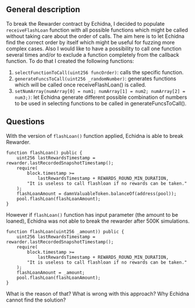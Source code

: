 ## General description

To break the Rewarder contract by Echidna, I decided to populate `receiveFlashLoan` function with all possible functions which might be called without taking care about the order of calls. The aim here is to let Echidna find the correct order by itself which might be useful for fuzzing more complex cases. Also I would like to have a possibility to call one function several times and/or to exclude a function completely from the callback function. To do that I created the following functions:

1. `selectFunctionToCall(uint256 funcOrder)`: calls the specific function.
2. `generateFuncsToCall(uint256 _randomNumber)`: generates functions which will be called once receiveFlashLoan() is called.
3. `setNumArray(numArray[0] = num1; numArray[1] = num2; numArray[2] = num3;)`: let Echidna generate different possible combination of numbers to be used in selecting functions to be called in generateFuncsToCall().

## Questions

With the version of `flashLoan()` function applied, Echidna is able to break Rewarder.

```solidity
function flashLoan() public {
    uint256 lastRewardsTimestamp = rewarder.lastRecordedSnapshotTimestamp();
    require(
        block.timestamp >=
            lastRewardsTimestamp + REWARDS_ROUND_MIN_DURATION,
        "It is useless to call flashloan if no rewards can be taken."
    );
    flashLoanAmount = damnValuableToken.balanceOf(address(pool));
    pool.flashLoan(flashLoanAmount);
}
```

However if `flashLoan()` function has input parameter (the amount to be loaned), Echidna was not able to break the rewarder after 500K simulations.

```solidity
function flashLoan(uint256 _amount)) public {
    uint256 lastRewardsTimestamp = rewarder.lastRecordedSnapshotTimestamp();
    require(
        block.timestamp >=
            lastRewardsTimestamp + REWARDS_ROUND_MIN_DURATION,
        "It is useless to call flashloan if no rewards can be taken."
    );
    flashLoanAmount = _amount;
    pool.flashLoan(flashLoanAmount);
}
```

What is the reason of that? What is wrong with this approach? Why Echidna cannot find the solution?
